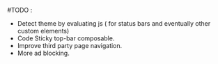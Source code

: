 #TODO :

- Detect theme by evaluating js ( for status bars and eventually other custom elements)
- Code Sticky top-bar composable.
- Improve third party page navigation.
- More ad blocking.